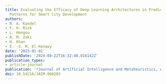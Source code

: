 ```yaml
---
title: Evaluating the Efficacy of Deep Learning Architectures in Predicting Traffic
  Patterns for Smart City Development
authors:
- M. A. Kandel
- F. H. Rizk
- L. Hongou
- A. M. Zaki
- H. Khan
- E. -S. M. El-Kenawy
date: '2023-01-01'
publishDate: '2024-08-22T16:32:40.816142Z'
publication_types:
- article-journal
publication: '*Journal of Artificial Intelligence and Metaheuristics, ASPG*'
doi: 10.54216/JAIM.060203
---
```

